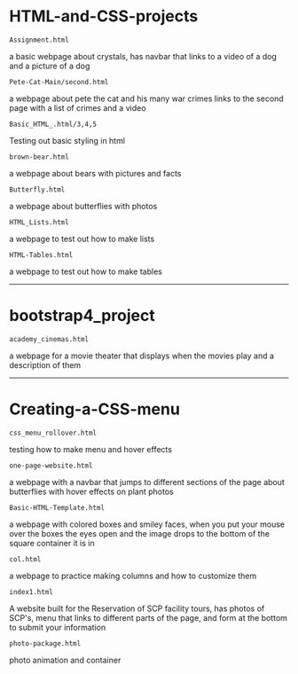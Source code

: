 # HTML-and-CSS-projects

	Assignment.html
a basic webpage about crystals, has navbar that 
links to a video of a dog and a picture of a dog

	Pete-Cat-Main/second.html
a webpage about pete the cat and his many war crimes
links to the second page with a list of crimes and a video

	
	Basic_HTML_.html/3,4,5
Testing out basic styling in html

	brown-bear.html
a webpage about bears with pictures and facts

	Butterfly.html
a webpage about butterflies with photos

	HTML_Lists.html
a webpage to test out how to make lists

	HTML-Tables.html
a webpage to test out how to make tables

---

# bootstrap4_project

	academy_cinemas.html
a webpage for a movie theater that displays when
the movies play and a description of them

---

# Creating-a-CSS-menu

	css_menu_rollover.html
testing how to make menu and hover effects



	one-page-website.html
a webpage with a navbar that jumps to different sections of the page 
about butterflies with hover effects on plant photos



	Basic-HTML-Template.html
a webpage with colored boxes and smiley faces, when 
you put your mouse over the boxes the eyes open and the 
image drops to the bottom of the square container it is in

	col.html
a webpage to practice making columns and how to customize them

	index1.html
A website built for the Reservation of SCP facility tours,
has photos of SCP's, menu that links to different parts of the page,
and form at the bottom to submit your information

	photo-package.html
photo animation and container
	

	


	



	



	

